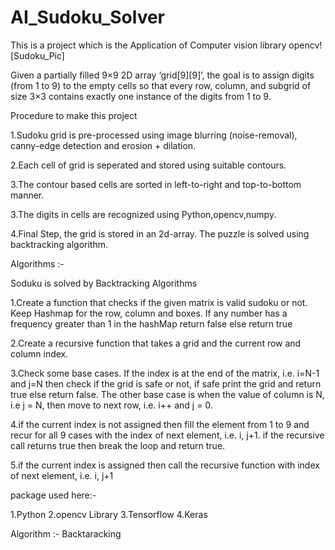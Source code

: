 # AI_Sudoku_Solver
This is a project which is the Application of Computer vision library opencv![Sudoku_Pic]


Given a partially filled 9×9 2D array ‘grid[9][9]’, the goal is to assign digits (from 1 to 9) to the empty cells so that every row, column, and subgrid of size 3×3 contains exactly one instance of the digits from 1 to 9. 


Procedure to make this project

1.Sudoku grid is pre-processed using image blurring (noise-removal), canny-edge detection and erosion + dilation.

2.Each cell of grid is seperated and stored using suitable contours.

3.The contour based cells are sorted in left-to-right and top-to-bottom manner.

3.The digits in cells are recognized using Python,opencv,numpy.

4.Final Step, the grid is stored in an 2d-array. The puzzle is solved using backtracking algorithm.



Algorithms :-

Soduku is solved by Backtracking Algorithms 

1.Create a function that checks if the given matrix is valid sudoku or not. Keep Hashmap for the row, column and boxes. If any number has a frequency greater than 1 in the hashMap return false else return true

2.Create a recursive function that takes a grid and the current row and column index.

3.Check some base cases. If the index is at the end of the matrix, i.e. i=N-1 and j=N then check if the grid is safe or not, if safe print the grid and return true else return false. The other base case is when the value of column is N, i.e j = N, then move to next row, i.e. i++ and j = 0.

4.if the current index is not assigned then fill the element from 1 to 9 and recur for all 9 cases with the index of next element, i.e. i, j+1. if the recursive call returns true then break the loop and return true.

5.if the current index is assigned then call the recursive function with index of next element, i.e. i, j+1


package used here:-

1.Python
2.opencv Library
3.Tensorflow
4.Keras

Algorithm :- Backtaracking
